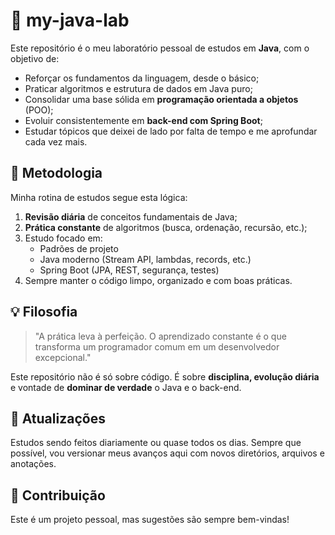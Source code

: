 # 🧪 my-java-lab

Este repositório é o meu laboratório pessoal de estudos em **Java**, com o objetivo de:

- Reforçar os fundamentos da linguagem, desde o básico;
- Praticar algoritmos e estrutura de dados em Java puro;
- Consolidar uma base sólida em **programação orientada a objetos** (POO);
- Evoluir consistentemente em **back-end com Spring Boot**;
- Estudar tópicos que deixei de lado por falta de tempo e me aprofundar cada vez mais.


## 🧠 Metodologia

Minha rotina de estudos segue esta lógica:

1. **Revisão diária** de conceitos fundamentais de Java;
2. **Prática constante** de algoritmos (busca, ordenação, recursão, etc.);
3. Estudo focado em:
   - Padrões de projeto
   - Java moderno (Stream API, lambdas, records, etc.)
   - Spring Boot (JPA, REST, segurança, testes)
4. Sempre manter o código limpo, organizado e com boas práticas.


## 💡 Filosofia

> "A prática leva à perfeição. O aprendizado constante é o que transforma um programador comum em um desenvolvedor excepcional."

Este repositório não é só sobre código. É sobre **disciplina, evolução diária** e vontade de **dominar de verdade** o Java e o back-end.


## 📅 Atualizações

Estudos sendo feitos diariamente ou quase todos os dias. Sempre que possível, vou versionar meus avanços aqui com novos diretórios, arquivos e anotações.


## 🤝 Contribuição

Este é um projeto pessoal, mas sugestões são sempre bem-vindas!

